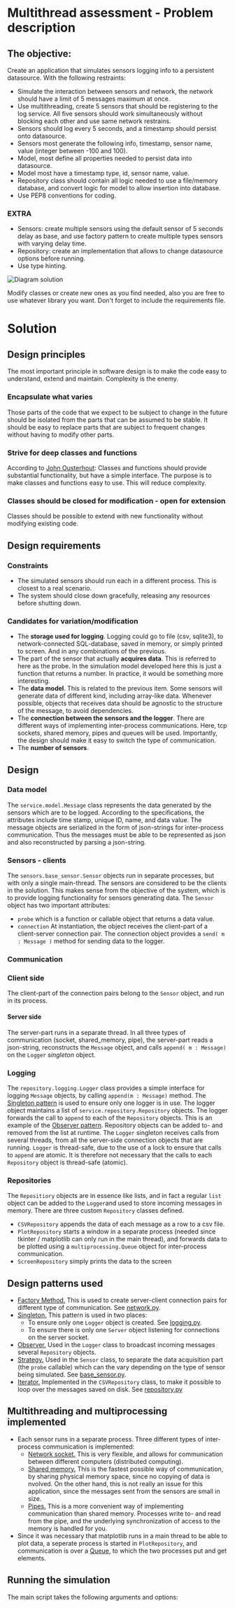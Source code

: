
# Multithread assessment - Problem description

## The objective: 
Create an application that simulates sensors logging info to a persistent datasource.
With the following restraints:
- Simulate the interaction between sensors and network, the network should have a limit of 5 messages maximum at once.
- Use multithreading, create 5 sensors that should be registering to the log service. All five sensors should work 
simultaneously without blocking each other and use same network restrains.
- Sensors should log every 5 seconds, and a timestamp should persist onto datasource.
- Sensors most generate the following info, timestamp, sensor name, value (integer between -100 and 100).
- Model, most define all properties needed to persist data into datasource.
- Model most have a timestamp type, id, sensor name, value.
- Repository class should contain all logic needed to use a file/memory database, and convert logic for model to allow 
insertion into database.
- Use PEP8 conventions for coding.

### EXTRA
- Sensors: create multiple sensors using the default sensor of 5 seconds delay as base, 
and use factory pattern to create multiple types sensors with varying delay time.
- Repository: create an implementation that allows to change datasource options before running.
- Use type hinting.

![Diagram solution](multithread_assesment.png)

Modify classes or create new ones as you find needed, also you are free to use whatever library you want.
Don't forget to include the requirements file.

# Solution
## Design principles
The most important principle in software design is to make the code easy to understand, extend and  maintain. Complexity is the enemy.
### Encapsulate what varies
Those parts of the code that we expect to be subject to change in the future should be isolated from the parts that can be assumed to be stable. It should be easy to replace parts that are subject to frequent changes without having to modify other parts.
### Strive for deep classes and functions
According to [John Ousterhout](https://youtu.be/bmSAYlu0NcY): Classes and functions should provide substantial functionality, but have a simple interface. The purpose is to make classes and functions easy to use. This will reduce complexity. 
### Classes should be closed for modification - open for extension
Classes should be possible to extend with new functionality without modifying existing code.

## Design requirements
### Constraints
- The simulated sensors should run each in a different process. This is closest to a real scenario.
- The system should close down gracefully, releasing any resources before shutting down.
### Candidates for variation/modification
- The **storage used for logging**. Logging could go to file (csv, sqlite3), to network-connected SQL-database, saved in memory, or simply printed to screen.  And in any combinations of the previous.
- The part of the sensor that actually **acquires data**. This is referred to here as the probe. In the simulation model developed here this is just a function that returns a number. In practice, it would be something more interesting.
- The **data model**. This is related to the previous item. Some sensors will generate data of different kind, including array-like data. Whenever possible, objects that receives data should be agnostic to the structure of the message, to avoid dependencies. 
- The **connection between the sensors and the logger**. There are different ways of implementing  inter-process communications. Here, tcp sockets, shared memory, pipes and queues will be used. Importantly, the design should make it easy to switch the type of communication.
- The **number of sensors**.
## Design
### Data model
The `service.model.Message` class represents the data generated by the sensors which are to be logged. According to the specifications, the attributes include time stamp, unique ID, name, and data value. The message objects are serialized in the form of json-strings for inter-process communication. Thus the messages must be able to be represented as json and also reconstructed by parsing a json-string.
### Sensors - clients
The `sensors.base_sensor.Sensor` objects run in separate processes, but with only a single main-thread. The sensors are considered to be the clients in the solution. This makes sense from the objective of the system, which is to provide logging functionality for sensors generating data. The `Sensor` object has two important attributes:
  * `probe` which is a function or callable object that returns a data value. 
  * `connection` At instantiation, the object receives the client-part of a client-server connection pair. The connection object provides a `send( m : Message )` method for sending data to the logger. 
### Communication
### Client side
The client-part of the connection pairs belong to the `Sensor` object, and run in its process. 
#### Server side
The server-part runs in a separate thread. In all three types of communication (socket, shared_memory, pipe), the server-part reads a json-string, reconstructs the `Message` object, and calls `append( m : Message)` on the `Logger` *singleton* object.
### Logging
The `repository.logging.Logger` class provides a simple interface for logging `Message` objects, by calling `append(m : Message)` method. The [Singleton pattern](https://refactoring.guru/design-patterns/singleton/python/example) is used to ensure only one logger is in use.  The logger object maintains a list of `service.repository.Repository` objects. The logger forwards the call to `append` to each of the `Repository` objects. This is an example of the [Observer pattern](https://refactoring.guru/design-patterns/observer). Repository objects can be added to- and removed from the list at runtime. The `Logger` singleton receives calls from several threads, from all the server-side connection objects that are running. `Logger` is thread-safe, due to the use of a lock to ensure that calls to `append` are atomic. It is therefore not necessary that the calls to each `Repository` object is thread-safe (atomic).
### Repositories
The `Repositiory` objects are in essence like lists, and in fact a regular `list` object can be added to the `Logger`and  used to store incoming messages in memory. There are three custom `Repository` classes defined. 
  * `CSVRepository` appends the data of each message as a row to a csv file. 
  * `PlotRepository` starts a window in a separate process (needed since tkinter / matplotlib can only run in the main thread), and forwards data to be plotted using a `multiprocessing.Queue` object for inter-process communication. 
  * `ScreenRepository` simply prints the data to the screen
## Design patterns used
  * [Factory Method.](https://refactoring.guru/design-patterns/factory-method) This is used to create server-client connection pairs for different type of communication. See [network.py](./utils/network.py).
  * [Singleton.](https://refactoring.guru/design-patterns/singleton) This pattern is used in two places:
	* To ensure only one `Logger` object is created. See [logging.py](./service/repository/logging.py).
    * To ensure there is only one `Server` object listening for connections on the server socket. 
  * [Observer.](https://refactoring.guru/design-patterns/observer) Used in the `Logger` class to broadcast incoming messages several `Repository` objects.
  * [Strategy.](https://refactoring.guru/design-patterns/strategy) Used in the `Sensor` class, to separate the data acquisition part (the `probe` callable) which can the vary depending on the type of sensor being simulated. See [base_sensor.py](./sensors/base_sensor.py).
  * [Iterator.](https://refactoring.guru/design-patterns/iterator) Implemented in the `CSVRepository` class, to make it possible to loop over the messages saved on disk. See [repository.py](./service/repository/repository.py)
  
## Multithreading and multiprocessing implemented
  * Each sensor runs in a separate process. Three different types of inter-process communication is implemented:
	* [Network socket.](https://docs.python.org/3/library/socket.html) This is very flexible, and allows for communication between different computers (distributed computing).
	* [Shared memory.](https://docs.python.org/3.8/library/multiprocessing.shared_memory.html) This is the fastest possible way of communication, by sharing physical memory space, since no copying of data is nvolved. On the other hand, this is not really an issue for this application, since the  messages sent from the sensors are small in size.
	* [Pipes.](https://docs.python.org/3.8/library/multiprocessing.html#pipes-and-queues) This is a more convenient way of implementing communication than shared memory. Processes write to- and read from the pipe, and the underlying synchronization of access to the memory is handled for you.
 * Since it was necessary that matplotlib runs in a main thread to be able to plot data, a seperate process is started in `PlotRepository`, and communication is over a [Queue,](https://docs.python.org/3.8/library/multiprocessing.html#pipes-and-queues) to which the two processes put and get elements.

## Running the simulation
The main script takes the following arguments and options:

